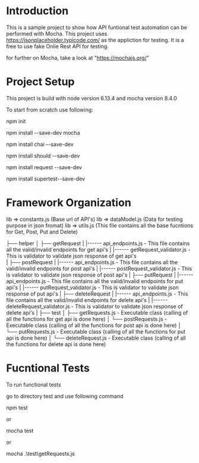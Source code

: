 # Introduction

This is a sample project to show how API funtional test automation can be performed with Mocha.
This project uses https://jsonplaceholder.typicode.com/ as the appliction for testing. It is a free to use fake Onlie Rest API for testing.

for further on Mocha, take a look at "https://mochajs.org/"

# Project Setup

This project is build with node version 6.13.4 and mocha version 8.4.0

To start from scratch use following:

npm init

npm install --save-dev mocha

npm install chai --save-dev

npm install should --save-dev

npm install request --save-dev

npm install supertest--save-dev

# Framework Organization

lib => constants.js (Base url of API's)
lib => dataModel.js (Data for testing purpose in json fromat)
lib => utils.js     (This file contains all the base fucntions for Get, Post, Put and Delete)





├── helper
│   ├── getRequest
|         |------  api_endpoints.js           - This file contains all the valid/invalid endpoints for get api's
|         |------  getRequest_validator.js    - This is validator to validate json response of get api's  
|   ├── postRequest
|         |------  api_endpoints.js           - This file contains all the valid/invalid endpoints for post api's
|         |------  postRequest_validator.js    - This is validator to validate json response of post api's
|   ├── putRequest
|         |------  api_endpoints.js           - This file contains all the valid/invalid endpoints for put api's
|         |------  putRequest_validator.js    - This is validator to validate json response of put api's
|   ├── deleteRequest
|         |------  api_endpoints.js           - This file contains all the valid/invalid endpoints for delete api's
|         |------  deleteRequest_validator.js    - This is validator to validate json response of delete api's
|
├── test
│   ├── getRequests.js         - Executable class (calling of all the functions for get api is done here)
│   └── postRequests.js        - Executable class (calling of all the functions for post api is done here)
│   └── putRequests.js         - Executable class (calling of all the functions for put api is done here)
│   └── deleteRequest.js       - Executable class (calling of all the functions for delete api is done here)


# Fucntional Tests

To run functional tests

go to directory test and use following command

npm test

or

mocha test

or 

mocha .\test\getRequests.js

